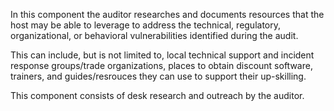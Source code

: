 In this component the auditor researches and documents resources that the host may be 
able to leverage to address the technical, regulatory, organizational, or 
behavioral vulnerabilities identified during the audit.

This can include, but is not limited to, local technical support and 
incident response groups/trade organizations, places to obtain discount 
software, trainers, and guides/resrouces they can use to support 
their up-skilling.

This component consists of desk research and outreach by the auditor.
 
